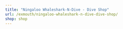 ```yaml
---
title: "Ningaloo Whaleshark-N-Dive - Dive Shop"
url: /exmouth/ningaloo-whaleshark-n-dive-dive-shop/
shop: shop
---
```

